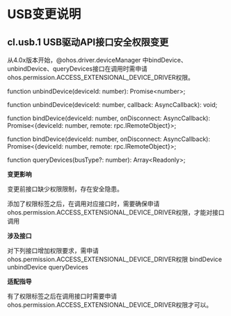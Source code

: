 # USB变更说明

## cl.usb.1 USB驱动API接口安全权限变更

从4.0x版本开始，@ohos.driver.deviceManager 中bindDevice、unbindDevice、queryDevices接口在调用时需申请ohos.permission.ACCESS_EXTENSIONAL_DEVICE_DRIVER权限。

function unbindDevice(deviceId: number): Promise\<number>;

function unbindDevice(deviceId: number, callback: AsyncCallback<number>): void;

function bindDevice(deviceId: number, onDisconnect: AsyncCallback<number>): Promise<{deviceId: number, remote: rpc.IRemoteObject}>;

function bindDevice(deviceId: number, onDisconnect: AsyncCallback<number>): Promise<{deviceId: number, remote: rpc.IRemoteObject}>;

function queryDevices(busType?: number): Array<Readonly<Device>>;

**变更影响**

变更前接口缺少权限限制，存在安全隐患。

添加了权限标签之后，在调用对应接口时，需要确保申请ohos.permission.ACCESS_EXTENSIONAL_DEVICE_DRIVER权限，才能对接口调用

**涉及接口**

对下列接口增加权限要求，需申请ohos.permission.ACCESS_EXTENSIONAL_DEVICE_DRIVER权限
bindDevice
unbindDevice
queryDevices

**适配指导**

有了权限标签之后在调用接口时需要申请ohos.permission.ACCESS_EXTENSIONAL_DEVICE_DRIVER权限才可以。